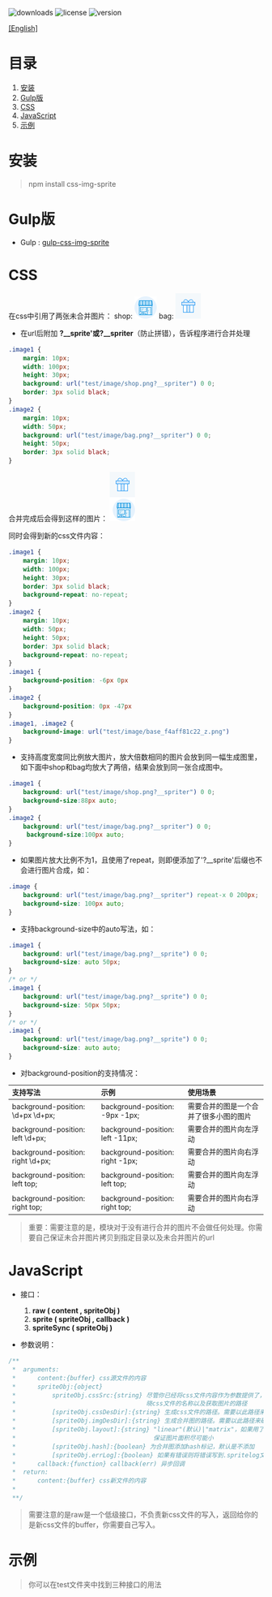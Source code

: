 ![downloads](https://img.shields.io/npm/dm/css-img-sprite.svg)
![license](https://img.shields.io/npm/l/css-img-sprite.svg)
![version](https://img.shields.io/npm/v/css-img-sprite.svg)

[[English]](readme.md)

# 目录

1. [安装](#INSTALL)
1. [Gulp版](#Gulp_Version)
1. [CSS](#How_To_Write_CSS)
1. [JavaScript](#How_To_Write_JS)
1. [示例](#Example)

# <a name="Install">安装</a> 

> npm install css-img-sprite

# <a name="Gulp_Version">Gulp版</a>

* Gulp : [gulp-css-img-sprite](https://github.com/king-king/gulp-css-img-sprite)

# <a name="How_To_Write_CSS">CSS</a>

在css中引用了两张未合并图片：
shop:
![shop](test/image/shop.png)
bag:
![shop](test/image/bag.png)

* 在url后附加 **?__sprite'**或**?__spriter**（防止拼错），告诉程序进行合并处理

```css
.image1 {
    margin: 10px;
    width: 100px;
    height: 30px;
    background: url("test/image/shop.png?__spriter") 0 0;
    border: 3px solid black;
}
.image2 {
    margin: 10px;
    width: 50px;
    background: url("test/image/bag.png?__spriter") 0 0;
    height: 50px;
    border: 3px solid black;
}
```

合并完成后会得到这样的图片：
![after](test/image/base_f4aff81c22_z.png)

同时会得到新的css文件内容：

```css
.image1 {
    margin: 10px;
    width: 100px;
    height: 30px;
    border: 3px solid black;
    background-repeat: no-repeat;
}
.image2 {
    margin: 10px;
    width: 50px;
    height: 50px;
    border: 3px solid black;
    background-repeat: no-repeat;
}
.image1 {
    background-position: -6px 0px
}
.image2 {
    background-position: 0px -47px
}
.image1, .image2 {
    background-image: url("test/image/base_f4aff81c22_z.png")
}
```

* 支持高度宽度同比例放大图片，放大倍数相同的图片会放到同一幅生成图里，如下面中shop和bag均放大了两倍，结果会放到同一张合成图中。

```css
.image1 {
    background: url("test/image/shop.png?__spriter") 0 0;
    background-size:88px auto;
}
.image2 {
    background: url("test/image/bag.png?__spriter") 0 0;
     background-size:100px auto;
}
```

* 如果图片放大比例不为1，且使用了repeat，则即便添加了'?__sprite'后缀也不会进行图片合成，如：

```css
.image {
    background: url("test/image/bag.png?__spriter") repeat-x 0 200px;
    background-size: 100px auto;
}
```

 
* 支持background-size中的auto写法，如：

```css
.image1 {
    background: url("test/image/bag.png?__sprite") 0 0;
    background-size: auto 50px;
}
/* or */
.image1 {
    background: url("test/image/bag.png?__sprite") 0 0;
    background-size: 50px 50px;
}
/* or */
.image1 {
    background: url("test/image/bag.png?__sprite") 0 0;
    background-size: auto auto;
}
```

* 对background-position的支持情况：

|支持写法|示例|使用场景|
|:------|:----|:--------|
|background-position: \d+px \d+px;|background-position: -9px -1px;|需要合并的图是一个合并了很多小图的图片|
|background-position: left  \d+px;|background-position: left -11px;|需要合并的图片向左浮动|
|background-position: right \d+px;|background-position: right -1px;|需要合并的图片向右浮动|
|background-position: left top;|background-position: left top;|需要合并的图片向左浮动|
|background-position: right top;|background-position: right top;|需要合并的图片向右浮动

> 重要：需要注意的是，模块对于没有进行合并的图片不会做任何处理。你需要自己保证未合并图片拷贝到指定目录以及未合并图片的url


# <a name="How_To_Write_JS">JavaScript</a>

* 接口：
    1. **raw ( content , spriteObj )**
    1. **sprite ( spriteObj , callback )**
    1. **spriteSync ( spriteObj )**

* 参数说明：

```javascript
/**
 *  arguments:
 *      content:{buffer} css源文件的内容
 *      spriteObj:{object}
 *          spriteObj.cssSrc:{string} 尽管你已经将css文件内容作为参数提供了，但该参数仍然是必不可少的，因为我们要知
 *                                    晓css文件的名称以及获取图片的路径
 *          [spriteObj.cssDesDir]:{string} 生成css文件的路径。需要以此路径来确认合并图片的url，默认是cssSrc
 *          [spriteObj.imgDesDir]:{string} 生成合并图的路径。需要以此路径来确认合并图片的url，默认是cssSrc
 *          [spriteObj.layout]:{string} "linear"(默认)|"matrix"，如果用了'matrix'，将采用bin-packing算法进行布局，
 *                                      保证图片面积尽可能小
 *          [spriteObj.hash]:{boolean} 为合并图添加hash标记，默认是不添加
 *          [spriteObj.errLog]:{boolean} 如果有错误则将错误写到.spritelog文件内
 *      callback:{function} callback(err) 异步回调
 *  return:
 *      content:{buffer} css新文件的内容
 *
 **/
```

> 需要注意的是raw是一个低级接口，不负责新css文件的写入，返回给你的是新css文件的buffer，你需要自己写入。

# <a name="Example">示例</a>

> 你可以在test文件夹中找到三种接口的用法